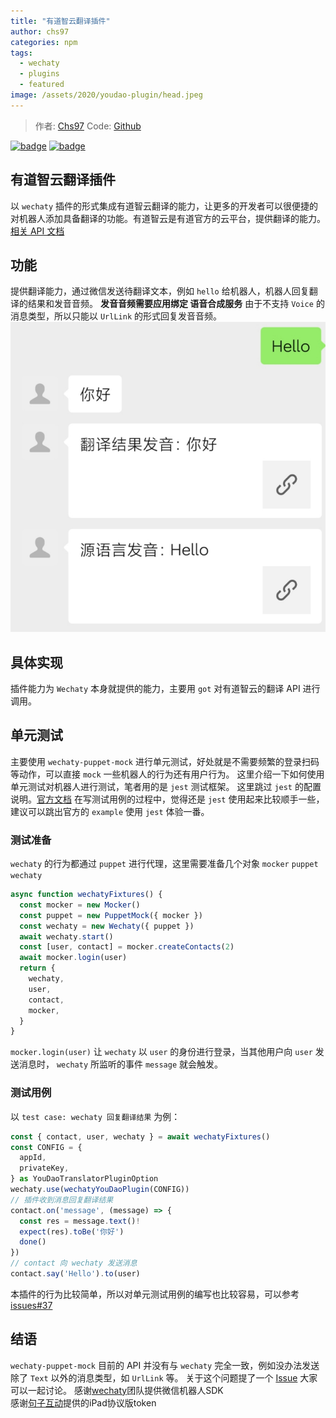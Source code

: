 ```yaml
---
title: "有道智云翻译插件"
author: chs97
categories: npm
tags:
  - wechaty
  - plugins
  - featured
image: /assets/2020/youdao-plugin/head.jpeg
---
```


> 作者: [Chs97](https://github.com/chs97/)
> Code: [Github](https://github.com/chs97/wechaty-plugin-youdao)

[![badge](https://img.shields.io/badge/Powered%20By-Wechaty-green.svg#align=left&display=inline&height=20&margin=%5Bobject%20Object%5D&originHeight=20&originWidth=132&status=done&style=none&width=132)](https://github.com/wechaty/wechaty)
[![badge](https://img.shields.io/badge/Wechaty-%E5%BC%80%E6%BA%90%E6%BF%80%E5%8A%B1%E8%AE%A1%E5%88%92-green.svg#align=left&display=inline&height=20&margin=%5Bobject%20Object%5D&originHeight=20&originWidth=134&status=done&style=none&width=134)](https://github.com/juzibot/Welcome/wiki/Everything-about-Wechaty)

## 有道智云翻译插件

以 `wechaty` 插件的形式集成有道智云翻译的能力，让更多的开发者可以很便捷的对机器人添加具备翻译的功能。有道智云是有道官方的云平台，提供翻译的能力。[相关 API 文档](https://ai.youdao.com/DOCSIRMA/html/%E8%87%AA%E7%84%B6%E8%AF%AD%E8%A8%80%E7%BF%BB%E8%AF%91/API%E6%96%87%E6%A1%A3/%E6%96%87%E6%9C%AC%E7%BF%BB%E8%AF%91%E6%9C%8D%E5%8A%A1/%E6%96%87%E6%9C%AC%E7%BF%BB%E8%AF%91%E6%9C%8D%E5%8A%A1-API%E6%96%87%E6%A1%A3.html)

## 功能

提供翻译能力，通过微信发送待翻译文本，例如 `hello` 给机器人，机器人回复翻译的结果和发音音频。
**发音音频需要应用绑定 语音合成服务**
由于不支持 `Voice` 的消息类型，所以只能以 `UrlLink` 的形式回复发音音频。
![效果图](/assets/2020/youdao-plugin/1.jpeg)

## 具体实现

插件能力为 `Wechaty` 本身就提供的能力，主要用 `got` 对有道智云的翻译 API 进行调用。

## 单元测试

主要使用 `wechaty-puppet-mock` 进行单元测试，好处就是不需要频繁的登录扫码等动作，可以直接 `mock` 一些机器人的行为还有用户行为。
这里介绍一下如何使用单元测试对机器人进行测试，笔者用的是 `jest` 测试框架。
这里跳过 `jest` 的配置说明。[官方文档](https://jestjs.io/)
在写测试用例的过程中，觉得还是 `jest` 使用起来比较顺手一些，建议可以跳出官方的 `example` 使用 `jest` 体验一番。

### 测试准备

`wechaty` 的行为都通过 `puppet` 进行代理，这里需要准备几个对象 `mocker` `puppet` `wechaty`

```typescript
async function wechatyFixtures() {
  const mocker = new Mocker()
  const puppet = new PuppetMock({ mocker })
  const wechaty = new Wechaty({ puppet })
  await wechaty.start()
  const [user, contact] = mocker.createContacts(2)
  await mocker.login(user)
  return {
    wechaty,
    user,
    contact,
    mocker,
  }
}
```

`mocker.login(user)` 让 `wechaty` 以 `user` 的身份进行登录，当其他用户向 `user` 发送消息时， `wechaty` 所监听的事件 `message` 就会触发。

### 测试用例

以 `test case: wechaty 回复翻译结果` 为例：

```typescript
const { contact, user, wechaty } = await wechatyFixtures()
const CONFIG = {
  appId,
  privateKey,
} as YouDaoTranslatorPluginOption
wechaty.use(wechatyYouDaoPlugin(CONFIG))
// 插件收到消息回复翻译结果
contact.on('message', (message) => {
  const res = message.text()!
  expect(res).toBe('你好')
  done()
})
// contact 向 wechaty 发送消息
contact.say('Hello').to(user)
```

本插件的行为比较简单，所以对单元测试用例的编写也比较容易，可以参考[issues#37](https://github.com/wechaty/wechaty-puppet-mock/issues/37)

## 结语

`wechaty-puppet-mock` 目前的 API 并没有与 `wechaty` 完全一致，例如没办法发送除了 `Text` 以外的消息类型，如 `UrlLink` 等。
关于这个问题提了一个 [Issue](https://github.com/wechaty/wechaty-puppet-mock/issues/40) 大家可以一起讨论。
感谢[wechaty](https://github.com/wechaty/wechaty)团队提供微信机器人SDK  
感谢[句子互动](https://www.juzibot.com/)提供的iPad协议版token
